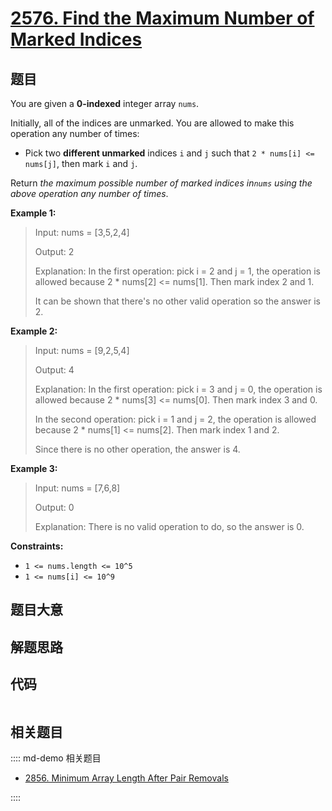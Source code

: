 # [2576. Find the Maximum Number of Marked Indices](https://leetcode.com/problems/find-the-maximum-number-of-marked-indices/)

## 题目

You are given a **0-indexed** integer array `nums`.

Initially, all of the indices are unmarked. You are allowed to make this
operation any number of times:

- Pick two **different unmarked** indices `i` and `j` such that `2 * nums[i] <= nums[j]`, then mark `i` and `j`.

Return _the maximum possible number of marked indices in`nums` using the above
operation any number of times_.

**Example 1:**

> Input: nums = [3,5,2,4]
>
> Output: 2
>
> Explanation: In the first operation: pick i = 2 and j = 1, the operation is allowed because 2 \* nums[2] <= nums[1]. Then mark index 2 and 1.
>
> It can be shown that there's no other valid operation so the answer is 2.

**Example 2:**

> Input: nums = [9,2,5,4]
>
> Output: 4
>
> Explanation: In the first operation: pick i = 3 and j = 0, the operation is allowed because 2 \* nums[3] <= nums[0]. Then mark index 3 and 0.
>
> In the second operation: pick i = 1 and j = 2, the operation is allowed because 2 \* nums[1] <= nums[2]. Then mark index 1 and 2.
>
> Since there is no other operation, the answer is 4.

**Example 3:**

> Input: nums = [7,6,8]
>
> Output: 0
>
> Explanation: There is no valid operation to do, so the answer is 0.

**Constraints:**

- `1 <= nums.length <= 10^5`
- `1 <= nums[i] <= 10^9`

## 题目大意

## 解题思路

## 代码

```javascript

```

## 相关题目

:::: md-demo 相关题目

- [2856. Minimum Array Length After Pair Removals](https://leetcode.com/problems/minimum-array-length-after-pair-removals)

::::
